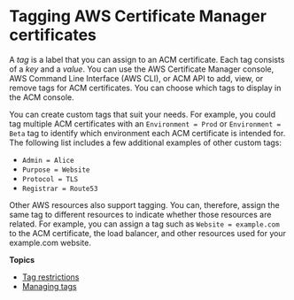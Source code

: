 # Tagging AWS Certificate Manager certificates<a name="tags"></a>

A *tag* is a label that you can assign to an ACM certificate\. Each tag consists of a *key* and a *value*\. You can use the AWS Certificate Manager console, AWS Command Line Interface \(AWS CLI\), or ACM API to add, view, or remove tags for ACM certificates\. You can choose which tags to display in the ACM console\.

You can create custom tags that suit your needs\. For example, you could tag multiple ACM certificates with an `Environment = Prod` or `Environment = Beta` tag to identify which environment each ACM certificate is intended for\. The following list includes a few additional examples of other custom tags: 
+ `Admin = Alice`
+ `Purpose = Website`
+ `Protocol = TLS`
+ `Registrar = Route53`

Other AWS resources also support tagging\. You can, therefore, assign the same tag to different resources to indicate whether those resources are related\. For example, you can assign a tag such as `Website = example.com` to the ACM certificate, the load balancer, and other resources used for your example\.com website\. 

**Topics**
+ [Tag restrictions](tags-restrictions.md)
+ [Managing tags](tags-manage.md)
